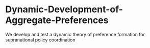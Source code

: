 # Dynamic-Development-of-Aggregate-Preferences
We develop and test a dynamic theory of preference formation for supranational policy coordination
